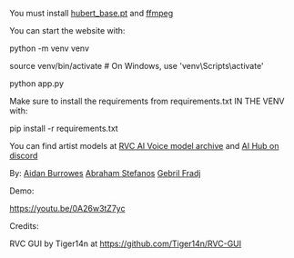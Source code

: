 You must install [hubert_base.pt](https://huggingface.co/lj1995/VoiceConversionWebUI/blob/main/hubert_base.pt) and [ffmpeg](https://www.ffmpeg.org/)



You can start the website with:

python -m venv venv

source venv/bin/activate  # On Windows, use 'venv\Scripts\activate'

python app.py


Make sure to install the requirements from requirements.txt IN THE VENV with:

pip install -r requirements.txt


You can find artist models at [RVC AI Voice model archive](https://docs.google.com/spreadsheets/d/1leF7_c2Qf5iQRVkmOF51ZSynOvEjz8fHqwriX1wUMPw/edit#gid=1227575351) and [AI Hub on discord](https://discord.com/invite/aihub)


By:
[Aidan Burrowes](linkedin.com/in/aidanburrowes/)
[Abraham Stefanos](linkedin.com/in/abrahamstefanos/)
[Gebril Fradj](linkedin.com/in/gebrilfradj/)


Demo:

https://youtu.be/0A26w3tZ7yc


Credits:

RVC GUI by Tiger14n at https://github.com/Tiger14n/RVC-GUI
